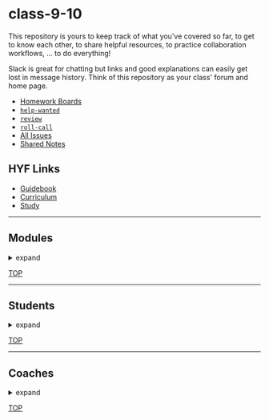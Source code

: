 <!-- BEGIN HEADER -->
# class-9-10
<!-- END HEADER -->

This repository is yours to keep track of what you've covered so far, to get to know each other, to share helpful resources, to practice collaboration workflows, ... to do everything!

Slack is great for chatting but links and good explanations can easily get lost in message history.  Think of this repository as your class' forum and home page.

<!-- BEGIN LINKS -->

- [Homework Boards](https://github.com/hackyourfuturebelgium/class-9-10/projects)
- [`help-wanted`](https://github.com/hackyourfuturebelgium/class-9-10/issues?q=label%3Ahelp-wanted)
- [`review`](https://github.com/hackyourfuturebelgium/class-9-10/issues?q=label%3Areview)
- [`roll-call`](https://github.com/hackyourfuturebelgium/class-9-10/issues?q=label%3Aroll-call)
- [All Issues](https://github.com/hackyourfuturebelgium/class-9-10/issues)
- [Shared Notes](./shared-notes)

<!-- END LINKS -->

## HYF Links

- [Guidebook](https://home.hackyourfuture.be/students)
- [Curriculum](https://home.hackyourfuture.be/curriculum)
- [Study](https://study.hackyourfuture.be)

---

<!-- BEGIN MODULES -->
<h2>Modules</h2><details><summary>expand</summary>

1. ### [working-with-code](https://hackyourfuture.be/working-with-code)
    - `1 week`| _[project board](https://github.com/hackyourfuturebelgium/class-9-10/projects/1)_ | _[`individual`](https://github.com/hackyourfuturebelgium/class-9-10/issues?q=milestone%3Aworking-with-code+label%3Aindividual)_ | _[all issues](https://github.com/hackyourfuturebelgium/class-9-10/milestone/1)_ | _[recordings](https://hackyourfuture.be/working-with-code#class-recordings)_

1. ### [incremental-development](https://hackyourfuture.be/incremental-development)
    - `3 weeks`| _[project board](https://github.com/hackyourfuturebelgium/class-9-10/projects/2)_ | _[`individual`](https://github.com/hackyourfuturebelgium/class-9-10/issues?q=milestone%3Aincremental-development+label%3Aindividual)_ | _[all issues](https://github.com/hackyourfuturebelgium/class-9-10/milestone/2)_ | _[recordings](https://hackyourfuture.be/incremental-development#class-recordings)_

1. ### [debugging](https://hackyourfuture.be/debugging)
    - `2 weeks`| _[project board](https://github.com/hackyourfuturebelgium/class-9-10/projects/3)_ | _[`individual`](https://github.com/hackyourfuturebelgium/class-9-10/issues?q=milestone%3Adebugging+label%3Aindividual)_ | _[all issues](https://github.com/hackyourfuturebelgium/class-9-10/milestone/3)_ | _[recordings](https://hackyourfuture.be/debugging#class-recordings)_

1. ### [testing](https://hackyourfuture.be/testing)
    - `3 weeks`| _[project board](https://github.com/hackyourfuturebelgium/class-9-10/projects/4)_ | _[`individual`](https://github.com/hackyourfuturebelgium/class-9-10/issues?q=milestone%3Atesting+label%3Aindividual)_ | _[all issues](https://github.com/hackyourfuturebelgium/class-9-10/milestone/4)_ | _[recordings](https://hackyourfuture.be/testing#class-recordings)_

1. ### [separation-of-concerns](https://hackyourfuture.be/separation-of-concerns)
    - `2 weeks`| _[project board](https://github.com/hackyourfuturebelgium/class-9-10/projects/5)_ | _[`individual`](https://github.com/hackyourfuturebelgium/class-9-10/issues?q=milestone%3Aseparation-of-concerns+label%3Aindividual)_ | _[all issues](https://github.com/hackyourfuturebelgium/class-9-10/milestone/5)_ | _[recordings](https://hackyourfuture.be/separation-of-concerns#class-recordings)_

1. ### [state](https://hackyourfuture.be/state)
    - `2 weeks`| _[project board](https://github.com/hackyourfuturebelgium/class-9-10/projects/6)_ | _[`individual`](https://github.com/hackyourfuturebelgium/class-9-10/issues?q=milestone%3Astate+label%3Aindividual)_ | _[all issues](https://github.com/hackyourfuturebelgium/class-9-10/milestone/6)_ | _[recordings](https://hackyourfuture.be/state#class-recordings)_

1. ### [encapsulation](https://hackyourfuture.be/encapsulation)
    - `3 weeks`| _[project board](https://github.com/hackyourfuturebelgium/class-9-10/projects/7)_ | _[`individual`](https://github.com/hackyourfuturebelgium/class-9-10/issues?q=milestone%3Aencapsulation+label%3Aindividual)_ | _[all issues](https://github.com/hackyourfuturebelgium/class-9-10/milestone/7)_ | _[recordings](https://hackyourfuture.be/encapsulation#class-recordings)_

1. ### [asynchronous-programming](https://hackyourfuture.be/asynchronous-programming)
    - `3 weeks`| _[project board](https://github.com/hackyourfuturebelgium/class-9-10/projects/8)_ | _[`individual`](https://github.com/hackyourfuturebelgium/class-9-10/issues?q=milestone%3Aasynchronous-programming+label%3Aindividual)_ | _[all issues](https://github.com/hackyourfuturebelgium/class-9-10/milestone/8)_ | _[recordings](https://hackyourfuture.be/asynchronous-programming#class-recordings)_

1. ### [web-apps](https://hackyourfuture.be/web-apps)
    - `4 weeks`| _[project board](https://github.com/hackyourfuturebelgium/class-9-10/projects/9)_ | _[`individual`](https://github.com/hackyourfuturebelgium/class-9-10/issues?q=milestone%3Aweb-apps+label%3Aindividual)_ | _[all issues](https://github.com/hackyourfuturebelgium/class-9-10/milestone/9)_ | _[recordings](https://hackyourfuture.be/web-apps#class-recordings)_

1. ### [databases](https://hackyourfuture.be/databases)
    - `2 weeks`| _[project board](https://github.com/hackyourfuturebelgium/class-9-10/projects/10)_ | _[`individual`](https://github.com/hackyourfuturebelgium/class-9-10/issues?q=milestone%3Adatabases+label%3Aindividual)_ | _[all issues](https://github.com/hackyourfuturebelgium/class-9-10/milestone/10)_ | _[recordings](https://hackyourfuture.be/databases#class-recordings)_

1. ### [frontend-frameworks](https://hackyourfuture.be/frontend-frameworks)
    - `2 weeks`| _[project board](https://github.com/hackyourfuturebelgium/class-9-10/projects/11)_ | _[`individual`](https://github.com/hackyourfuturebelgium/class-9-10/issues?q=milestone%3Afrontend-frameworks+label%3Aindividual)_ | _[all issues](https://github.com/hackyourfuturebelgium/class-9-10/milestone/11)_ | _[recordings](https://hackyourfuture.be/frontend-frameworks#class-recordings)_

1. ### [agile-development](https://hackyourfuture.be/agile-development)
    - `6 weeks`| _[project board](https://github.com/hackyourfuturebelgium/class-9-10/projects/12)_ | _[`individual`](https://github.com/hackyourfuturebelgium/class-9-10/issues?q=milestone%3Aagile-development+label%3Aindividual)_ | _[all issues](https://github.com/hackyourfuturebelgium/class-9-10/milestone/12)_ | _[recordings](https://hackyourfuture.be/agile-development#class-recordings)_

</details>


[TOP](#class-9-10)
<!-- END MODULES -->

---

<!-- BEGIN STUDENTS -->
<h2>Students</h2><details><summary>expand</summary>

<table> <tr>
  <td><img src='./lib/avatars/students/IrynaSpyrydonova-avatar.jpeg' alt='Iryna Spyrydonova' /></td>
  <td> <h3 display="inline"><a href="https://IrynaSpyrydonova.github.io">Iryna Spyrydonova</a></h3>
    <ul>
        <li><code><a href="https://github.com/IrynaSpyrydonova">IrynaSpyrydonova</a></code></li>
        <li><a href="https://github.com/hackyourfuturebelgium/class-9-10/issues?q=author%3AIrynaSpyrydonova">authored</a></li>
        <li><a href="https://github.com/hackyourfuturebelgium/class-9-10/issues?q=assigned%3AIrynaSpyrydonova">assigned</a></li>
    </ul>
  </td>
</tr></table >
<table> <tr>
  <td><img src='./lib/avatars/students/abelRoland-avatar.jpeg' alt='Abel Roland' /></td>
  <td> <h3 display="inline"><a href="https://abelRoland.github.io">Abel Roland</a></h3>
    <ul>
        <li><code><a href="https://github.com/abelRoland">abelRoland</a></code></li>
        <li><a href="https://github.com/hackyourfuturebelgium/class-9-10/issues?q=author%3AabelRoland">authored</a></li>
        <li><a href="https://github.com/hackyourfuturebelgium/class-9-10/issues?q=assigned%3AabelRoland">assigned</a></li>
    </ul>
  </td>
</tr></table >
<table> <tr>
  <td><img src='./lib/avatars/students/julia-sod-avatar.jpeg' alt='Yulia Dogrusoz' /></td>
  <td> <h3 display="inline"><a href="https://julia-sod.github.io">Yulia Dogrusoz</a></h3>
    <ul>
        <li><code><a href="https://github.com/julia-sod">julia-sod</a></code></li>
        <li><a href="https://github.com/hackyourfuturebelgium/class-9-10/issues?q=author%3Ajulia-sod">authored</a></li>
        <li><a href="https://github.com/hackyourfuturebelgium/class-9-10/issues?q=assigned%3Ajulia-sod">assigned</a></li>
    </ul>
  </td>
</tr></table >
<table> <tr>
  <td><img src='./lib/avatars/students/yauheniya-askolkava-avatar.jpeg' alt='Yauheniya Askolkava' /></td>
  <td> <h3 display="inline"><a href="https://yauheniya-askolkava.github.io">Yauheniya Askolkava</a></h3>
    <ul>
        <li><code><a href="https://github.com/yauheniya-askolkava">yauheniya-askolkava</a></code></li>
        <li><a href="https://github.com/hackyourfuturebelgium/class-9-10/issues?q=author%3Ayauheniya-askolkava">authored</a></li>
        <li><a href="https://github.com/hackyourfuturebelgium/class-9-10/issues?q=assigned%3Ayauheniya-askolkava">assigned</a></li>
    </ul>
  </td>
</tr></table >
<table> <tr>
  <td><img src='./lib/avatars/students/Eltayeb-Elgaali-avatar.jpeg' alt='Eltayeb Elgaali' /></td>
  <td> <h3 display="inline"><a href="https://Eltayeb-Elgaali.github.io">Eltayeb Elgaali</a></h3>
    <ul>
        <li><code><a href="https://github.com/Eltayeb-Elgaali">Eltayeb-Elgaali</a></code></li>
        <li><a href="https://github.com/hackyourfuturebelgium/class-9-10/issues?q=author%3AEltayeb-Elgaali">authored</a></li>
        <li><a href="https://github.com/hackyourfuturebelgium/class-9-10/issues?q=assigned%3AEltayeb-Elgaali">assigned</a></li>
    </ul>
  </td>
</tr></table >
<table> <tr>
  <td><img src='./lib/avatars/students/yildiraykoyuncu-avatar.jpeg' alt='Yıldıray Koyuncu' /></td>
  <td> <h3 display="inline"><a href="https://yildiraykoyuncu.github.io">Yıldıray Koyuncu</a></h3>
    <ul>
        <li><code><a href="https://github.com/yildiraykoyuncu">yildiraykoyuncu</a></code></li>
        <li><a href="https://github.com/hackyourfuturebelgium/class-9-10/issues?q=author%3Ayildiraykoyuncu">authored</a></li>
        <li><a href="https://github.com/hackyourfuturebelgium/class-9-10/issues?q=assigned%3Ayildiraykoyuncu">assigned</a></li>
    </ul>
  </td>
</tr></table >
<table> <tr>
  <td><img src='./lib/avatars/students/Sayed94h-avatar.jpeg' alt='Sayed Kazimi' /></td>
  <td> <h3 display="inline"><a href="https://Sayed94h.github.io">Sayed Kazimi</a></h3>
    <ul>
        <li><code><a href="https://github.com/Sayed94h">Sayed94h</a></code></li>
        <li><a href="https://github.com/hackyourfuturebelgium/class-9-10/issues?q=author%3ASayed94h">authored</a></li>
        <li><a href="https://github.com/hackyourfuturebelgium/class-9-10/issues?q=assigned%3ASayed94h">assigned</a></li>
    </ul>
  </td>
</tr></table >
<table> <tr>
  <td><img src='./lib/avatars/students/ismailtugan-avatar.jpeg' alt='Ismail Tugan' /></td>
  <td> <h3 display="inline"><a href="https://ismailtugan.github.io">Ismail Tugan</a></h3>
    <ul>
        <li><code><a href="https://github.com/ismailtugan">ismailtugan</a></code></li>
        <li><a href="https://github.com/hackyourfuturebelgium/class-9-10/issues?q=author%3Aismailtugan">authored</a></li>
        <li><a href="https://github.com/hackyourfuturebelgium/class-9-10/issues?q=assigned%3Aismailtugan">assigned</a></li>
    </ul>
  </td>
</tr></table >
<table> <tr>
  <td><img src='./lib/avatars/students/KaterynaKim-avatar.jpeg' alt='Kateryna Kim' /></td>
  <td> <h3 display="inline"><a href="https://KaterynaKim.github.io">Kateryna Kim</a></h3>
    <ul>
        <li><code><a href="https://github.com/KaterynaKim">KaterynaKim</a></code></li>
        <li><a href="https://github.com/hackyourfuturebelgium/class-9-10/issues?q=author%3AKaterynaKim">authored</a></li>
        <li><a href="https://github.com/hackyourfuturebelgium/class-9-10/issues?q=assigned%3AKaterynaKim">assigned</a></li>
    </ul>
  </td>
</tr></table >
<table> <tr>
  <td><img src='./lib/avatars/students/fmkarakus-avatar.jpeg' alt='Fatih Mehmet Karakus' /></td>
  <td> <h3 display="inline"><a href="https://fmkarakus.github.io">Fatih Mehmet Karakus</a></h3>
    <ul>
        <li><code><a href="https://github.com/fmkarakus">fmkarakus</a></code></li>
        <li><a href="https://github.com/hackyourfuturebelgium/class-9-10/issues?q=author%3Afmkarakus">authored</a></li>
        <li><a href="https://github.com/hackyourfuturebelgium/class-9-10/issues?q=assigned%3Afmkarakus">assigned</a></li>
    </ul>
  </td>
</tr></table >
<table> <tr>
  <td><img src='./lib/avatars/students/harunaltunhr-avatar.jpeg' alt='Harun Altun' /></td>
  <td> <h3 display="inline"><a href="https://harunaltunhr.github.io">Harun Altun</a></h3>
    <ul>
        <li><code><a href="https://github.com/harunaltunhr">harunaltunhr</a></code></li>
        <li><a href="https://github.com/hackyourfuturebelgium/class-9-10/issues?q=author%3Aharunaltunhr">authored</a></li>
        <li><a href="https://github.com/hackyourfuturebelgium/class-9-10/issues?q=assigned%3Aharunaltunhr">assigned</a></li>
    </ul>
  </td>
</tr></table >
<table> <tr>
  <td><img src='./lib/avatars/students/razvanbrb-avatar.jpeg' alt='Razvan Bogdan Burtea' /></td>
  <td> <h3 display="inline"><a href="https://razvanbrb.github.io">Razvan Bogdan Burtea</a></h3>
    <ul>
        <li><code><a href="https://github.com/razvanbrb">razvanbrb</a></code></li>
        <li><a href="https://github.com/hackyourfuturebelgium/class-9-10/issues?q=author%3Arazvanbrb">authored</a></li>
        <li><a href="https://github.com/hackyourfuturebelgium/class-9-10/issues?q=assigned%3Arazvanbrb">assigned</a></li>
    </ul>
  </td>
</tr></table >
<table> <tr>
  <td><img src='./lib/avatars/students/lisarosaa-avatar.jpeg' alt='Lisa Rosanty' /></td>
  <td> <h3 display="inline"><a href="https://lisarosaa.github.io">Lisa Rosanty</a></h3>
    <ul>
        <li><code><a href="https://github.com/lisarosaa">lisarosaa</a></code></li>
        <li><a href="https://github.com/hackyourfuturebelgium/class-9-10/issues?q=author%3Alisarosaa">authored</a></li>
        <li><a href="https://github.com/hackyourfuturebelgium/class-9-10/issues?q=assigned%3Alisarosaa">assigned</a></li>
    </ul>
  </td>
</tr></table >
<table> <tr>
  <td><img src='./lib/avatars/students/ms-np-avatar.jpeg' alt='Nadia Petra' /></td>
  <td> <h3 display="inline"><a href="https://ms-np.github.io">Nadia Petra</a></h3>
    <ul>
        <li><code><a href="https://github.com/ms-np">ms-np</a></code></li>
        <li><a href="https://github.com/hackyourfuturebelgium/class-9-10/issues?q=author%3Ams-np">authored</a></li>
        <li><a href="https://github.com/hackyourfuturebelgium/class-9-10/issues?q=assigned%3Ams-np">assigned</a></li>
    </ul>
  </td>
</tr></table >
<table> <tr>
  <td><img src='./lib/avatars/students/Meowri-avatar.jpeg' alt='Mari van Wyk' /></td>
  <td> <h3 display="inline"><a href="https://Meowri.github.io">Mari van Wyk</a></h3>
    <ul>
        <li><code><a href="https://github.com/Meowri">Meowri</a></code></li>
        <li><a href="https://github.com/hackyourfuturebelgium/class-9-10/issues?q=author%3AMeowri">authored</a></li>
        <li><a href="https://github.com/hackyourfuturebelgium/class-9-10/issues?q=assigned%3AMeowri">assigned</a></li>
    </ul>
  </td>
</tr></table >
<table> <tr>
  <td><img src='./lib/avatars/students/yaredyilma-avatar.jpeg' alt='Yared Dessalegn' /></td>
  <td> <h3 display="inline"><a href="https://yaredyilma.github.io">Yared Dessalegn</a></h3>
    <ul>
        <li><code><a href="https://github.com/yaredyilma">yaredyilma</a></code></li>
        <li><a href="https://github.com/hackyourfuturebelgium/class-9-10/issues?q=author%3Ayaredyilma">authored</a></li>
        <li><a href="https://github.com/hackyourfuturebelgium/class-9-10/issues?q=assigned%3Ayaredyilma">assigned</a></li>
    </ul>
  </td>
</tr></table >
<table> <tr>
  <td><img src='./lib/avatars/students/nouralkurd-avatar.jpeg' alt='Nouraldin Alkurd' /></td>
  <td> <h3 display="inline"><a href="https://nouralkurd.github.io">Nouraldin Alkurd</a></h3>
    <ul>
        <li><code><a href="https://github.com/nouralkurd">nouralkurd</a></code></li>
        <li><a href="https://github.com/hackyourfuturebelgium/class-9-10/issues?q=author%3Anouralkurd">authored</a></li>
        <li><a href="https://github.com/hackyourfuturebelgium/class-9-10/issues?q=assigned%3Anouralkurd">assigned</a></li>
    </ul>
  </td>
</tr></table >
<table> <tr>
  <td><img src='./lib/avatars/students/ali1996-sy-avatar.jpeg' alt='Abdulhamid Ali' /></td>
  <td> <h3 display="inline"><a href="https://ali1996-sy.github.io">Abdulhamid Ali</a></h3>
    <ul>
        <li><code><a href="https://github.com/ali1996-sy">ali1996-sy</a></code></li>
        <li><a href="https://github.com/hackyourfuturebelgium/class-9-10/issues?q=author%3Aali1996-sy">authored</a></li>
        <li><a href="https://github.com/hackyourfuturebelgium/class-9-10/issues?q=assigned%3Aali1996-sy">assigned</a></li>
    </ul>
  </td>
</tr></table >
<table> <tr>
  <td><img src='./lib/avatars/students/aleks2407-avatar.jpeg' alt='Aleksandra Shalimova' /></td>
  <td> <h3 display="inline"><a href="https://aleks2407.github.io">Aleksandra Shalimova</a></h3>
    <ul>
        <li><code><a href="https://github.com/aleks2407">aleks2407</a></code></li>
        <li><a href="https://github.com/hackyourfuturebelgium/class-9-10/issues?q=author%3Aaleks2407">authored</a></li>
        <li><a href="https://github.com/hackyourfuturebelgium/class-9-10/issues?q=assigned%3Aaleks2407">assigned</a></li>
    </ul>
  </td>
</tr></table >
<table> <tr>
  <td><img src='./lib/avatars/students/oguzkarademir-avatar.jpeg' alt='Oguz Karademir' /></td>
  <td> <h3 display="inline"><a href="https://oguzkarademir.github.io">Oguz Karademir</a></h3>
    <ul>
        <li><code><a href="https://github.com/oguzkarademir">oguzkarademir</a></code></li>
        <li><a href="https://github.com/hackyourfuturebelgium/class-9-10/issues?q=author%3Aoguzkarademir">authored</a></li>
        <li><a href="https://github.com/hackyourfuturebelgium/class-9-10/issues?q=assigned%3Aoguzkarademir">assigned</a></li>
    </ul>
  </td>
</tr></table >
<table> <tr>
  <td><img src='./lib/avatars/students/mametur-avatar.jpeg' alt='Mamé Turgut' /></td>
  <td> <h3 display="inline"><a href="https://mametur.github.io">Mamé Turgut</a></h3>
    <ul>
        <li><code><a href="https://github.com/mametur">mametur</a></code></li>
        <li><a href="https://github.com/hackyourfuturebelgium/class-9-10/issues?q=author%3Amametur">authored</a></li>
        <li><a href="https://github.com/hackyourfuturebelgium/class-9-10/issues?q=assigned%3Amametur">assigned</a></li>
    </ul>
  </td>
</tr></table >
<table> <tr>
  <td><img src='./lib/avatars/students/Mohammad-Musa-avatar.jpeg' alt='Mohammad Musa' /></td>
  <td> <h3 display="inline"><a href="https://Mohammad-Musa.github.io">Mohammad Musa</a></h3>
    <ul>
        <li><code><a href="https://github.com/Mohammad-Musa">Mohammad-Musa</a></code></li>
        <li><a href="https://github.com/hackyourfuturebelgium/class-9-10/issues?q=author%3AMohammad-Musa">authored</a></li>
        <li><a href="https://github.com/hackyourfuturebelgium/class-9-10/issues?q=assigned%3AMohammad-Musa">assigned</a></li>
    </ul>
  </td>
</tr></table >
<table> <tr>
  <td><img src='./lib/avatars/students/LujiAnna-avatar.jpeg' alt='Anna Ikoki' /></td>
  <td> <h3 display="inline"><a href="https://LujiAnna.github.io">Anna Ikoki</a></h3>
    <ul>
        <li><code><a href="https://github.com/LujiAnna">LujiAnna</a></code></li>
        <li><a href="https://github.com/hackyourfuturebelgium/class-9-10/issues?q=author%3ALujiAnna">authored</a></li>
        <li><a href="https://github.com/hackyourfuturebelgium/class-9-10/issues?q=assigned%3ALujiAnna">assigned</a></li>
    </ul>
  </td>
</tr></table >
<table> <tr>
  <td><img src='./lib/avatars/students/aame1-avatar.jpeg' alt='Abdul Ameti' /></td>
  <td> <h3 display="inline"><a href="https://aame1.github.io">Abdul Ameti</a></h3>
    <ul>
        <li><code><a href="https://github.com/aame1">aame1</a></code></li>
        <li><a href="https://github.com/hackyourfuturebelgium/class-9-10/issues?q=author%3Aaame1">authored</a></li>
        <li><a href="https://github.com/hackyourfuturebelgium/class-9-10/issues?q=assigned%3Aaame1">assigned</a></li>
    </ul>
  </td>
</tr></table >
<table> <tr>
  <td><img src='./lib/avatars/students/HazemBittar-avatar.jpeg' alt='Hazem Albittar' /></td>
  <td> <h3 display="inline"><a href="https://HazemBittar.github.io">Hazem Albittar</a></h3>
    <ul>
        <li><code><a href="https://github.com/HazemBittar">HazemBittar</a></code></li>
        <li><a href="https://github.com/hackyourfuturebelgium/class-9-10/issues?q=author%3AHazemBittar">authored</a></li>
        <li><a href="https://github.com/hackyourfuturebelgium/class-9-10/issues?q=assigned%3AHazemBittar">assigned</a></li>
    </ul>
  </td>
</tr></table >
<table> <tr>
  <td><img src='./lib/avatars/students/pavelbidenko2018-avatar.jpeg' alt='Pavel Bidenko' /></td>
  <td> <h3 display="inline"><a href="https://pavelbidenko2018.github.io">Pavel Bidenko</a></h3>
    <ul>
        <li><code><a href="https://github.com/pavelbidenko2018">pavelbidenko2018</a></code></li>
        <li><a href="https://github.com/hackyourfuturebelgium/class-9-10/issues?q=author%3Apavelbidenko2018">authored</a></li>
        <li><a href="https://github.com/hackyourfuturebelgium/class-9-10/issues?q=assigned%3Apavelbidenko2018">assigned</a></li>
    </ul>
  </td>
</tr></table >
<table> <tr>
  <td><img src='./lib/avatars/students/gelilaa-avatar.jpeg' alt='Gelila Ali' /></td>
  <td> <h3 display="inline"><a href="https://gelilaa.github.io">Gelila Ali</a></h3>
    <ul>
        <li><code><a href="https://github.com/gelilaa">gelilaa</a></code></li>
        <li><a href="https://github.com/hackyourfuturebelgium/class-9-10/issues?q=author%3Agelilaa">authored</a></li>
        <li><a href="https://github.com/hackyourfuturebelgium/class-9-10/issues?q=assigned%3Agelilaa">assigned</a></li>
    </ul>
  </td>
</tr></table >
<table> <tr>
  <td><img src='./lib/avatars/students/galalkoro-avatar.jpeg' alt='Galal Ali Ahmed Koro' /></td>
  <td> <h3 display="inline"><a href="https://galalkoro.github.io">Galal Ali Ahmed Koro</a></h3>
    <ul>
        <li><code><a href="https://github.com/galalkoro">galalkoro</a></code></li>
        <li><a href="https://github.com/hackyourfuturebelgium/class-9-10/issues?q=author%3Agalalkoro">authored</a></li>
        <li><a href="https://github.com/hackyourfuturebelgium/class-9-10/issues?q=assigned%3Agalalkoro">assigned</a></li>
    </ul>
  </td>
</tr></table >
<table> <tr>
  <td><img src='./lib/avatars/students/Boam1994-avatar.jpeg' alt='Boam Tchegli' /></td>
  <td> <h3 display="inline"><a href="https://Boam1994.github.io">Boam Tchegli</a></h3>
    <ul>
        <li><code><a href="https://github.com/Boam1994">Boam1994</a></code></li>
        <li><a href="https://github.com/hackyourfuturebelgium/class-9-10/issues?q=author%3ABoam1994">authored</a></li>
        <li><a href="https://github.com/hackyourfuturebelgium/class-9-10/issues?q=assigned%3ABoam1994">assigned</a></li>
    </ul>
  </td>
</tr></table >
<table> <tr>
  <td><img src='./lib/avatars/students/adekimpianna-avatar.jpeg' alt='Adek Impianna' /></td>
  <td> <h3 display="inline"><a href="https://adekimpianna.github.io">Adek Impianna</a></h3>
    <ul>
        <li><code><a href="https://github.com/adekimpianna">adekimpianna</a></code></li>
        <li><a href="https://github.com/hackyourfuturebelgium/class-9-10/issues?q=author%3Aadekimpianna">authored</a></li>
        <li><a href="https://github.com/hackyourfuturebelgium/class-9-10/issues?q=assigned%3Aadekimpianna">assigned</a></li>
    </ul>
  </td>
</tr></table >
<table> <tr>
  <td><img src='./lib/avatars/students/Feruzteame-avatar.jpeg' alt='Feruz Teame' /></td>
  <td> <h3 display="inline"><a href="https://Feruzteame.github.io">Feruz Teame</a></h3>
    <ul>
        <li><code><a href="https://github.com/Feruzteame">Feruzteame</a></code></li>
        <li><a href="https://github.com/hackyourfuturebelgium/class-9-10/issues?q=author%3AFeruzteame">authored</a></li>
        <li><a href="https://github.com/hackyourfuturebelgium/class-9-10/issues?q=assigned%3AFeruzteame">assigned</a></li>
    </ul>
  </td>
</tr></table >
<table> <tr>
  <td><img src='./lib/avatars/students/murvanessa-avatar.jpeg' alt='Murielle Vanessa Negue Tchoupo' /></td>
  <td> <h3 display="inline"><a href="https://murvanessa.github.io">Murielle Vanessa Negue Tchoupo</a></h3>
    <ul>
        <li><code><a href="https://github.com/murvanessa">murvanessa</a></code></li>
        <li><a href="https://github.com/hackyourfuturebelgium/class-9-10/issues?q=author%3Amurvanessa">authored</a></li>
        <li><a href="https://github.com/hackyourfuturebelgium/class-9-10/issues?q=assigned%3Amurvanessa">assigned</a></li>
    </ul>
  </td>
</tr></table >
<table> <tr>
  <td><img src='./lib/avatars/students/okozmovskaya-avatar.jpeg' alt='Olga Kozmovskaia' /></td>
  <td> <h3 display="inline"><a href="https://okozmovskaya.github.io">Olga Kozmovskaia</a></h3>
    <ul>
        <li><code><a href="https://github.com/okozmovskaya">okozmovskaya</a></code></li>
        <li><a href="https://github.com/hackyourfuturebelgium/class-9-10/issues?q=author%3Aokozmovskaya">authored</a></li>
        <li><a href="https://github.com/hackyourfuturebelgium/class-9-10/issues?q=assigned%3Aokozmovskaya">assigned</a></li>
    </ul>
  </td>
</tr></table >
<table> <tr>
  <td><img src='./lib/avatars/students/miroslavveljanoski-avatar.jpeg' alt='Miroslav Veljanoski' /></td>
  <td> <h3 display="inline"><a href="https://miroslavveljanoski.github.io">Miroslav Veljanoski</a></h3>
    <ul>
        <li><code><a href="https://github.com/miroslavveljanoski">miroslavveljanoski</a></code></li>
        <li><a href="https://github.com/hackyourfuturebelgium/class-9-10/issues?q=author%3Amiroslavveljanoski">authored</a></li>
        <li><a href="https://github.com/hackyourfuturebelgium/class-9-10/issues?q=assigned%3Amiroslavveljanoski">assigned</a></li>
    </ul>
  </td>
</tr></table >
</details>


[TOP](#class-9-10)
<!-- END STUDENTS -->

---

<!-- BEGIN COACHES -->
<h2>Coaches</h2><details><summary>expand</summary>

<table><tr>
  <td><img src='./lib/avatars/coaches/otagi-avatar.jpeg' alt='Tiago Mendes-Costa' /></td>
  <td> <h3 display="inline">
Tiago Mendes-Costa    </h3>
    <ul>
        <li><code><a href="https://github.com/otagi">otagi</a></code></li>
        <li><a href="https://github.com/hackyourfuturebelgium/class-9-10/issues?q=author%3Aotagi">authored</a></li>
        <li><a href="https://github.com/hackyourfuturebelgium/class-9-10/issues?q=assigned%3Aotagi">assigned</a></li>
    </ul>
  </td>
</tr></table>
<table><tr>
  <td><img src='./lib/avatars/coaches/snicoll-avatar.jpeg' alt='Stéphane Nicoll' /></td>
  <td> <h3 display="inline">
Stéphane Nicoll    </h3>
    <ul>
        <li><code><a href="https://github.com/snicoll">snicoll</a></code></li>
        <li><a href="https://github.com/hackyourfuturebelgium/class-9-10/issues?q=author%3Asnicoll">authored</a></li>
        <li><a href="https://github.com/hackyourfuturebelgium/class-9-10/issues?q=assigned%3Asnicoll">assigned</a></li>
    </ul>
  </td>
</tr></table>
<table><tr>
  <td><img src='./lib/avatars/coaches/idogrusoz-avatar.jpeg' alt='Ibrahim Dogrusoz' /></td>
  <td> <h3 display="inline">
Ibrahim Dogrusoz    </h3>
    <ul>
        <li><code><a href="https://github.com/idogrusoz">idogrusoz</a></code></li>
        <li><a href="https://github.com/hackyourfuturebelgium/class-9-10/issues?q=author%3Aidogrusoz">authored</a></li>
        <li><a href="https://github.com/hackyourfuturebelgium/class-9-10/issues?q=assigned%3Aidogrusoz">assigned</a></li>
    </ul>
  </td>
</tr></table>
<table><tr>
  <td><img src='./lib/avatars/coaches/akbelcolak-avatar.jpeg' alt='Akbel Hanim' /></td>
  <td> <h3 display="inline">
Akbel Hanim    </h3>
    <ul>
        <li><code><a href="https://github.com/akbelcolak">akbelcolak</a></code></li>
        <li><a href="https://github.com/hackyourfuturebelgium/class-9-10/issues?q=author%3Aakbelcolak">authored</a></li>
        <li><a href="https://github.com/hackyourfuturebelgium/class-9-10/issues?q=assigned%3Aakbelcolak">assigned</a></li>
    </ul>
  </td>
</tr></table>
<table><tr>
  <td><img src='./lib/avatars/coaches/yavuzugurtas-avatar.jpeg' alt='Yavuz Ugurtas' /></td>
  <td> <h3 display="inline">
Yavuz Ugurtas    </h3>
    <ul>
        <li><code><a href="https://github.com/yavuzugurtas">yavuzugurtas</a></code></li>
        <li><a href="https://github.com/hackyourfuturebelgium/class-9-10/issues?q=author%3Ayavuzugurtas">authored</a></li>
        <li><a href="https://github.com/hackyourfuturebelgium/class-9-10/issues?q=assigned%3Ayavuzugurtas">assigned</a></li>
    </ul>
  </td>
</tr></table>
<table><tr>
  <td><img src='./lib/avatars/coaches/akadarakku-avatar.jpeg' alt='Ibrahim Akadar' /></td>
  <td> <h3 display="inline">
Ibrahim Akadar    </h3>
    <ul>
        <li><code><a href="https://github.com/akadarakku">akadarakku</a></code></li>
        <li><a href="https://github.com/hackyourfuturebelgium/class-9-10/issues?q=author%3Aakadarakku">authored</a></li>
        <li><a href="https://github.com/hackyourfuturebelgium/class-9-10/issues?q=assigned%3Aakadarakku">assigned</a></li>
    </ul>
  </td>
</tr></table>
<table><tr>
  <td><img src='./lib/avatars/coaches/colevandersWands-avatar.jpeg' alt='Evan Cole' /></td>
  <td> <h3 display="inline">
      <a href="https://colevandersWands.github.io">Evan Cole</a>    </h3>
    <ul>
        <li><code><a href="https://github.com/colevandersWands">colevandersWands</a></code></li>
        <li><a href="https://github.com/hackyourfuturebelgium/class-9-10/issues?q=author%3AcolevandersWands">authored</a></li>
        <li><a href="https://github.com/hackyourfuturebelgium/class-9-10/issues?q=assigned%3AcolevandersWands">assigned</a></li>
    </ul>
  </td>
</tr></table>
<table><tr>
  <td><img src='./lib/avatars/coaches/JoeCamacho-avatar.jpeg' alt='Joel Camacho' /></td>
  <td> <h3 display="inline">
Joel Camacho    </h3>
    <ul>
        <li><code><a href="https://github.com/JoeCamacho">JoeCamacho</a></code></li>
        <li><a href="https://github.com/hackyourfuturebelgium/class-9-10/issues?q=author%3AJoeCamacho">authored</a></li>
        <li><a href="https://github.com/hackyourfuturebelgium/class-9-10/issues?q=assigned%3AJoeCamacho">assigned</a></li>
    </ul>
  </td>
</tr></table>
<table><tr>
  <td><img src='./lib/avatars/coaches/mert1980-avatar.jpeg' alt='Mert Demirok' /></td>
  <td> <h3 display="inline">
Mert Demirok    </h3>
    <ul>
        <li><code><a href="https://github.com/mert1980">mert1980</a></code></li>
        <li><a href="https://github.com/hackyourfuturebelgium/class-9-10/issues?q=author%3Amert1980">authored</a></li>
        <li><a href="https://github.com/hackyourfuturebelgium/class-9-10/issues?q=assigned%3Amert1980">assigned</a></li>
    </ul>
  </td>
</tr></table>
<table><tr>
  <td><img src='./lib/avatars/coaches/u-uysal-avatar.jpeg' alt='Ufuk Uysal' /></td>
  <td> <h3 display="inline">
Ufuk Uysal    </h3>
    <ul>
        <li><code><a href="https://github.com/u-uysal">u-uysal</a></code></li>
        <li><a href="https://github.com/hackyourfuturebelgium/class-9-10/issues?q=author%3Au-uysal">authored</a></li>
        <li><a href="https://github.com/hackyourfuturebelgium/class-9-10/issues?q=assigned%3Au-uysal">assigned</a></li>
    </ul>
  </td>
</tr></table>
<table><tr>
  <td><img src='./lib/avatars/coaches/dirk-jacobs-avatar.jpeg' alt='Dirk Jacobs' /></td>
  <td> <h3 display="inline">
Dirk Jacobs    </h3>
    <ul>
        <li><code><a href="https://github.com/dirk-jacobs">dirk-jacobs</a></code></li>
        <li><a href="https://github.com/hackyourfuturebelgium/class-9-10/issues?q=author%3Adirk-jacobs">authored</a></li>
        <li><a href="https://github.com/hackyourfuturebelgium/class-9-10/issues?q=assigned%3Adirk-jacobs">assigned</a></li>
    </ul>
  </td>
</tr></table>
<table><tr>
  <td><img src='./lib/avatars/coaches/louisepicot-avatar.jpeg' alt='Louise Picot' /></td>
  <td> <h3 display="inline">
Louise Picot    </h3>
    <ul>
        <li><code><a href="https://github.com/louisepicot">louisepicot</a></code></li>
        <li><a href="https://github.com/hackyourfuturebelgium/class-9-10/issues?q=author%3Alouisepicot">authored</a></li>
        <li><a href="https://github.com/hackyourfuturebelgium/class-9-10/issues?q=assigned%3Alouisepicot">assigned</a></li>
    </ul>
  </td>
</tr></table>
<table><tr>
  <td><img src='./lib/avatars/coaches/kevintss-avatar.jpeg' alt='Kevin Tassi' /></td>
  <td> <h3 display="inline">
Kevin Tassi    </h3>
    <ul>
        <li><code><a href="https://github.com/kevintss">kevintss</a></code></li>
        <li><a href="https://github.com/hackyourfuturebelgium/class-9-10/issues?q=author%3Akevintss">authored</a></li>
        <li><a href="https://github.com/hackyourfuturebelgium/class-9-10/issues?q=assigned%3Akevintss">assigned</a></li>
    </ul>
  </td>
</tr></table>
<table><tr>
  <td><img src='./lib/avatars/coaches/denacho-avatar.jpeg' alt='Dena Cho' /></td>
  <td> <h3 display="inline">
Dena Cho    </h3>
    <ul>
        <li><code><a href="https://github.com/denacho">denacho</a></code></li>
        <li><a href="https://github.com/hackyourfuturebelgium/class-9-10/issues?q=author%3Adenacho">authored</a></li>
        <li><a href="https://github.com/hackyourfuturebelgium/class-9-10/issues?q=assigned%3Adenacho">assigned</a></li>
    </ul>
  </td>
</tr></table>
<table><tr>
  <td><img src='./lib/avatars/coaches/Berihugebre-avatar.jpeg' alt='Berihu Gebremedhin' /></td>
  <td> <h3 display="inline">
Berihu Gebremedhin    </h3>
    <ul>
        <li><code><a href="https://github.com/Berihugebre">Berihugebre</a></code></li>
        <li><a href="https://github.com/hackyourfuturebelgium/class-9-10/issues?q=author%3ABerihugebre">authored</a></li>
        <li><a href="https://github.com/hackyourfuturebelgium/class-9-10/issues?q=assigned%3ABerihugebre">assigned</a></li>
    </ul>
  </td>
</tr></table>
<table><tr>
  <td><img src='./lib/avatars/coaches/maeligg-avatar.jpeg' alt='Maël Brunet' /></td>
  <td> <h3 display="inline">
Maël Brunet    </h3>
    <ul>
        <li><code><a href="https://github.com/maeligg">maeligg</a></code></li>
        <li><a href="https://github.com/hackyourfuturebelgium/class-9-10/issues?q=author%3Amaeligg">authored</a></li>
        <li><a href="https://github.com/hackyourfuturebelgium/class-9-10/issues?q=assigned%3Amaeligg">assigned</a></li>
    </ul>
  </td>
</tr></table>
<table><tr>
  <td><img src='./lib/avatars/coaches/unmeshvrije-avatar.jpeg' alt='Unmesh Joshi' /></td>
  <td> <h3 display="inline">
Unmesh Joshi    </h3>
    <ul>
        <li><code><a href="https://github.com/unmeshvrije">unmeshvrije</a></code></li>
        <li><a href="https://github.com/hackyourfuturebelgium/class-9-10/issues?q=author%3Aunmeshvrije">authored</a></li>
        <li><a href="https://github.com/hackyourfuturebelgium/class-9-10/issues?q=assigned%3Aunmeshvrije">assigned</a></li>
    </ul>
  </td>
</tr></table>
<table><tr>
  <td><img src='./lib/avatars/coaches/cpauwels-avatar.jpeg' alt='Charles-Axel Pauwels' /></td>
  <td> <h3 display="inline">
Charles-Axel Pauwels    </h3>
    <ul>
        <li><code><a href="https://github.com/cpauwels">cpauwels</a></code></li>
        <li><a href="https://github.com/hackyourfuturebelgium/class-9-10/issues?q=author%3Acpauwels">authored</a></li>
        <li><a href="https://github.com/hackyourfuturebelgium/class-9-10/issues?q=assigned%3Acpauwels">assigned</a></li>
    </ul>
  </td>
</tr></table>
<table><tr>
  <td><img src='./lib/avatars/coaches/Sali-Almurshidi-avatar.jpeg' alt='Sali AlMurshidi' /></td>
  <td> <h3 display="inline">
Sali AlMurshidi    </h3>
    <ul>
        <li><code><a href="https://github.com/Sali-Almurshidi">Sali-Almurshidi</a></code></li>
        <li><a href="https://github.com/hackyourfuturebelgium/class-9-10/issues?q=author%3ASali-Almurshidi">authored</a></li>
        <li><a href="https://github.com/hackyourfuturebelgium/class-9-10/issues?q=assigned%3ASali-Almurshidi">assigned</a></li>
    </ul>
  </td>
</tr></table>
<table><tr>
  <td><img src='./lib/avatars/coaches/LaurentVB-avatar.jpeg' alt='Laurent' /></td>
  <td> <h3 display="inline">
Laurent    </h3>
    <ul>
        <li><code><a href="https://github.com/LaurentVB">LaurentVB</a></code></li>
        <li><a href="https://github.com/hackyourfuturebelgium/class-9-10/issues?q=author%3ALaurentVB">authored</a></li>
        <li><a href="https://github.com/hackyourfuturebelgium/class-9-10/issues?q=assigned%3ALaurentVB">assigned</a></li>
    </ul>
  </td>
</tr></table>
<table><tr>
  <td><img src='./lib/avatars/coaches/koenvd-avatar.jpeg' alt='Koen' /></td>
  <td> <h3 display="inline">
Koen    </h3>
    <ul>
        <li><code><a href="https://github.com/koenvd">koenvd</a></code></li>
        <li><a href="https://github.com/hackyourfuturebelgium/class-9-10/issues?q=author%3Akoenvd">authored</a></li>
        <li><a href="https://github.com/hackyourfuturebelgium/class-9-10/issues?q=assigned%3Akoenvd">assigned</a></li>
    </ul>
  </td>
</tr></table>
</details>


[TOP](#class-9-10)
<!-- END COACHES -->
